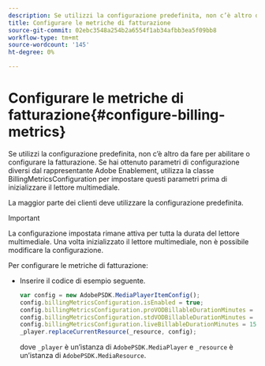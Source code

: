 ```yaml
---
description: Se utilizzi la configurazione predefinita, non c’è altro da fare per abilitare o configurare la fatturazione. Se hai ottenuto parametri di configurazione diversi dal rappresentante Adobe Enablement, utilizza la classe BillingMetricsConfiguration per impostare questi parametri prima di inizializzare il lettore multimediale.
title: Configurare le metriche di fatturazione
source-git-commit: 02ebc3548a254b2a6554f1ab34afbb3ea5f09bb8
workflow-type: tm+mt
source-wordcount: '145'
ht-degree: 0%

---
```


# Configurare le metriche di fatturazione{#configure-billing-metrics}

Se utilizzi la configurazione predefinita, non c’è altro da fare per abilitare o configurare la fatturazione. Se hai ottenuto parametri di configurazione diversi dal rappresentante Adobe Enablement, utilizza la classe BillingMetricsConfiguration per impostare questi parametri prima di inizializzare il lettore multimediale.

La maggior parte dei clienti deve utilizzare la configurazione predefinita.

>[!IMPORTANT]
>
>La configurazione impostata rimane attiva per tutta la durata del lettore multimediale. Una volta inizializzato il lettore multimediale, non è possibile modificare la configurazione.

Per configurare le metriche di fatturazione:

* Inserire il codice di esempio seguente.

  ```js
  var config = new AdobePSDK.MediaPlayerItemConfig(); 
  config.billingMetricsConfiguration.isEnabled = true; 
  config.billingMetricsConfiguration.proVODBillableDurationMinutes = 60; 
  config.billingMetricsConfiguration.stdVODBillableDurationMinutes = 30; 
  config.billingMetricsConfiguration.liveBillableDurationMinutes = 15; 
  _player.replaceCurrentResource(_resource, config);
  ```

  dove `_player` è un’istanza di `AdobePSDK.MediaPlayer` e `_resource` è un’istanza di `AdobePSDK.MediaResource`.
